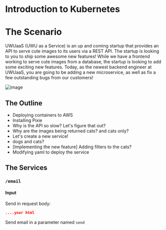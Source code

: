 # Introduction to Kubernetes


# The Scenario
UWUaaS (UWU as a Service) is an up and coming startup that provides an API to serve cute images to its users via a REST API. The startup is looking to you to ship some awesome new features! While we have a frontend working to serve cute images from a database, the startup is looking to add some exciting new features. Today, as the newest backend engineer at UWUaaS, you are going to be adding a new microservice, as well as fix a few outstanding bugs from our customers!

![image](https://user-images.githubusercontent.com/69332964/126816456-d5c5e4b5-243b-457a-a9e1-e643c0ffbd35.png)

## The Outline
- Deploying containers to AWS 
- Installing Pixie 
- Why is the API so slow? Let's figure that out?
- Why are the images being returned cats? and cats only?
- Let's create a new service!
- dogs and cats?
- [Implementing the new feature] Adding filters to the cats? 
- Modifying yaml to deploy the service

## The Services

### `/email`
#### Input
Send in request body:
```json
....your html
```
Send email in a parameter named `send`

